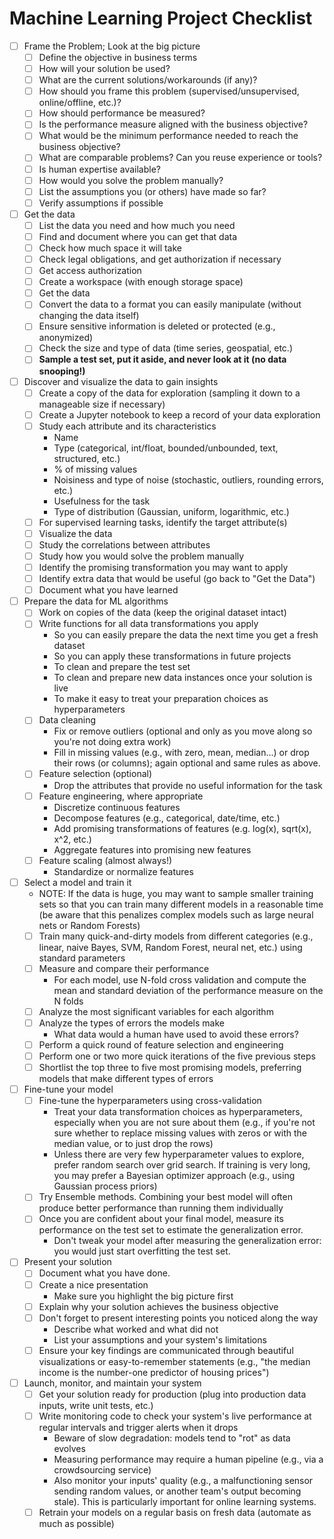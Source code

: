 # Machine Learning Project Checklist

- [ ] Frame the Problem; Look at the big picture
  - [ ] Define the objective in business terms
  - [ ] How will your solution be used?
  - [ ] What are the current solutions/workarounds (if any)?
  - [ ] How should you frame this problem (supervised/unsupervised, online/offline, etc.)?
  - [ ] How should performance be measured?
  - [ ] Is the performance measure aligned with the business objective?
  - [ ] What would be the minimum performance needed to reach the business objective?
  - [ ] What are comparable problems? Can you reuse experience or tools?
  - [ ] Is human expertise available?
  - [ ] How would you solve the problem manually?
  - [ ] List the assumptions you (or others) have made so far?
  - [ ] Verify assumptions if possible
- [ ] Get the data
  - [ ] List the data you need and how much you need
  - [ ] Find and document where you can get that data
  - [ ] Check how much space it will take
  - [ ] Check legal obligations, and get authorization if necessary
  - [ ] Get access authorization
  - [ ] Create a workspace (with enough storage space)
  - [ ] Get the data
  - [ ] Convert the data to a format you can easily manipulate (without changing the data itself)
  - [ ] Ensure sensitive information is deleted or protected (e.g., anonymized)
  - [ ] Check the size and type of data (time series, geospatial, etc.)
  - [ ] **Sample a test set, put it aside, and never look at it (no data snooping!)**
- [ ] Discover and visualize the data to gain insights
  - [ ] Create a copy of the data for exploration (sampling it down to a manageable size if necessary)
  - [ ] Create a Jupyter notebook to keep a record of your data exploration
  - [ ] Study each attribute and its characteristics
    - Name
    - Type (categorical, int/float, bounded/unbounded, text, structured, etc.)
    - % of missing values
    - Noisiness and type of noise (stochastic, outliers, rounding errors, etc.)
    - Usefulness for the task
    - Type of distribution (Gaussian, uniform, logarithmic, etc.)
  - [ ] For supervised learning tasks, identify the target attribute(s)
  - [ ] Visualize the data
  - [ ] Study the correlations between attributes
  - [ ] Study how you would solve the problem manually
  - [ ] Identify the promising transformation you may want to apply
  - [ ] Identify extra data that would be useful (go back to "Get the Data")
  - [ ] Document what you have learned
- [ ] Prepare the data for ML algorithms
  - [ ] Work on copies of the data (keep the original dataset intact)
  - [ ] Write functions for all data transformations you apply
    - So you can easily prepare the data the next time you get a fresh dataset
    - So you can apply these transformations in future projects
    - To clean and prepare the test set
    - To clean and prepare new data instances once your solution is live
    - To make it easy to treat your preparation choices as hyperparameters
  - [ ] Data cleaning
    - Fix or remove outliers (optional and only as you move along so you're not doing extra work)
    - Fill in missing values (e.g., with zero, mean, median...) or drop their rows (or columns); again optional and same rules as above.
  - [ ] Feature selection (optional)
    - Drop the attributes that provide no useful information for the task
  - [ ] Feature engineering, where appropriate
    - Discretize continuous features
    - Decompose features (e.g., categorical, date/time, etc.)
    - Add promising transformations of features (e.g. log(x), sqrt(x), x^2, etc.)
    - Aggregate features into promising new features
  - [ ] Feature scaling (almost always!)
    - Standardize or normalize features
- [ ] Select a model and train it
  - NOTE: If the data is huge, you may want to sample smaller training sets so that you can train many different models in a reasonable time (be aware that this penalizes complex models such as large neural nets or Random Forests)
  - [ ] Train many quick-and-dirty models from different categories (e.g., linear, naive Bayes, SVM, Random Forest, neural net, etc.) using standard parameters
  - [ ] Measure and compare their performance
    - For each model, use N-fold cross validation and compute the mean and standard deviation of the performance measure on the N folds
  - [ ] Analyze the most significant variables for each algorithm
  - [ ] Analyze the types of errors the models make
    - What data would a human have used to avoid these errors?
  - [ ] Perform a quick round of feature selection and engineering
  - [ ] Perform one or two more quick iterations of the five previous steps
  - [ ] Shortlist the top three to five most promising models, preferring models that make different types of errors
- [ ] Fine-tune your model
  - [ ] Fine-tune the hyperparameters using cross-validation
    - Treat your data transformation choices as hyperparameters, especially when you are not sure about them (e.g., if you're not sure whether to replace missing values with zeros or with the median value, or to just drop the rows)
    - Unless there are very few hyperparameter values to explore, prefer random search over grid search. If training is very long, you may prefer a Bayesian optimizer approach (e.g., using Gaussian process priors)
  - [ ] Try Ensemble methods. Combining your best model will often produce better performance than running them individually
  - [ ] Once you are confident about your final model, measure its performance on the test set to estimate the generalization error.
    - Don't tweak your model after measuring the generalization error: you would just start overfitting the test set.
- [ ] Present your solution
  - [ ] Document what you have done.
  - [ ] Create a nice presentation
    - Make sure you highlight the big picture first
  - [ ] Explain why your solution achieves the business objective
  - [ ] Don't forget to present interesting points you noticed along the way
    - Describe what worked and what did not
    - List your assumptions and your system's limitations
  - [ ] Ensure your key findings are communicated through beautiful visualizations or easy-to-remember statements (e.g., "the median income is the number-one predictor of housing prices")
- [ ] Launch, monitor, and maintain your system
  - [ ] Get your solution ready for production (plug into production data inputs, write unit tests, etc.)
  - [ ] Write monitoring code to check your system's live performance at regular intervals and trigger alerts when it drops
    - Beware of slow degradation: models tend to "rot" as data evolves
    - Measuring performance may require a human pipeline (e.g., via a crowdsourcing service)
    - Also monitor your inputs' quality (e.g., a malfunctioning sensor sending random values, or another team's output becoming stale). This is particularly important for online learning systems.
  - [ ] Retrain your models on a regular basis on fresh data (automate as much as possible)
